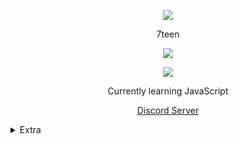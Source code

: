 <p align="center">  
<img src="https://media.discordapp.net/attachments/813341662545313832/813343404507267092/pokemon_pixel.gif">
</p>
<p align="center">
    7teen
<p align="center">  
<img src="https://komarev.com/ghpvc/?username=17teen&color=grey">
</p>
    <p align="center">
  <img src="https://discord.c99.nl/widget/theme-4/709827684888215582.png" />
</p>
<p align="center">
Currently learning JavaScript
<p align="center">
    <a href="https://discord.gg/4nSYqZ8KAA">Discord Server</a>

<details>
  <summary>Extra</summary>
<details>
  <summary>Socials</summary>
    <p align="center">
    Socials:
<p align="center"> 
    ﹒
    <a href="https://www.youtube.com/channel/UC4PEPbLPaLkiJf4Y-uZ9p9Q">Youtube</a>
    ﹒
    <a href="https://steamcommunity.com/id/seven777teen/">Steam</a>
    ﹒
    <a href="https://www.instagram.com/iluvlovell/">Instagram</a>
    ﹒
</p>
</details>
<details>
  <summary>Contact</summary>
    <p align="center">
    Contact Me Through:
<p align="center"> 
    ﹒
    <a href="https://discord.com/users/709827684888215582">Discord</a>
    ﹒
    <a href="https://t.me/clairvoyant7teen">Telegram</a>
    ﹒
<p align="center">
Best way to reach me is telegram or joining my discord server then DMing me. I don't accept friend requests.
</p>
</details>
<details>
  <summary>Support</summary>
    <p align="center">
    Support Me If You Wish:
<p align="center"> 
 
    <a href="https://discord.gg/extop">Discord Server</a>
    ﹒
</p>

